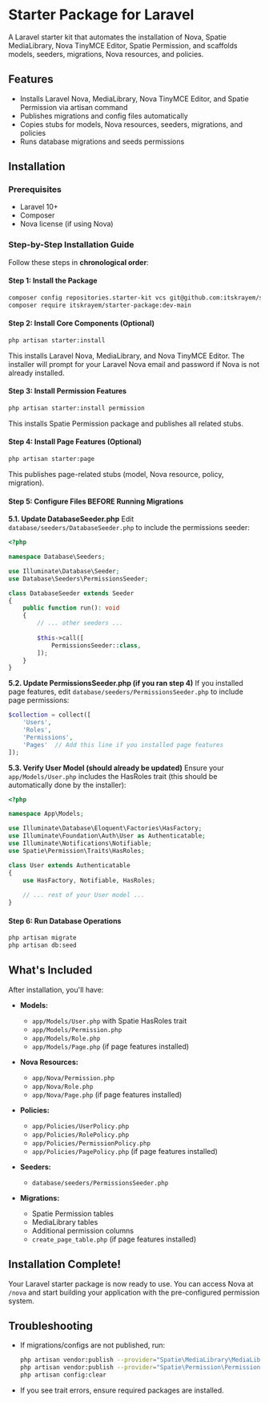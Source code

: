 # Starter Package for Laravel

A Laravel starter kit that automates the installation of Nova, Spatie MediaLibrary, Nova TinyMCE Editor, Spatie Permission, and scaffolds models, seeders, migrations, Nova resources, and policies.

## Features

- Installs Laravel Nova, MediaLibrary, Nova TinyMCE Editor, and Spatie Permission via artisan command
- Publishes migrations and config files automatically
- Copies stubs for models, Nova resources, seeders, migrations, and policies
- Runs database migrations and seeds permissions

## Installation

### Prerequisites

- Laravel 10+
- Composer
- Nova license (if using Nova)

### Step-by-Step Installation Guide

Follow these steps in **chronological order**:

#### Step 1: Install the Package
```bash
composer config repositories.starter-kit vcs git@github.com:itskrayem/starter-package.git
composer require itskrayem/starter-package:dev-main
```

#### Step 2: Install Core Components (Optional)
```bash
php artisan starter:install
```
This installs Laravel Nova, MediaLibrary, and Nova TinyMCE Editor. The installer will prompt for your Laravel Nova email and password if Nova is not already installed.

#### Step 3: Install Permission Features
```bash
php artisan starter:install permission
```
This installs Spatie Permission package and publishes all related stubs.

#### Step 4: Install Page Features (Optional)
```bash
php artisan starter:page
```
This publishes page-related stubs (model, Nova resource, policy, migration).

#### Step 5: Configure Files **BEFORE** Running Migrations

**5.1. Update DatabaseSeeder.php**
Edit `database/seeders/DatabaseSeeder.php` to include the permissions seeder:
```php
<?php

namespace Database\Seeders;

use Illuminate\Database\Seeder;
use Database\Seeders\PermissionsSeeder;

class DatabaseSeeder extends Seeder
{
    public function run(): void
    {
        // ... other seeders ...
        
        $this->call([
            PermissionsSeeder::class,
        ]);
    }
}
```

**5.2. Update PermissionsSeeder.php (if you ran step 4)**
If you installed page features, edit `database/seeders/PermissionsSeeder.php` to include page permissions:
```php
$collection = collect([
    'Users',
    'Roles',
    'Permissions',
    'Pages'  // Add this line if you installed page features
]);
```

**5.3. Verify User Model (should already be updated)**
Ensure your `app/Models/User.php` includes the HasRoles trait (this should be automatically done by the installer):
```php
<?php

namespace App\Models;

use Illuminate\Database\Eloquent\Factories\HasFactory;
use Illuminate\Foundation\Auth\User as Authenticatable;
use Illuminate\Notifications\Notifiable;
use Spatie\Permission\Traits\HasRoles;

class User extends Authenticatable
{
    use HasFactory, Notifiable, HasRoles;
    
    // ... rest of your User model ...
}
```

#### Step 6: Run Database Operations
```bash
php artisan migrate
php artisan db:seed
```

## What's Included

After installation, you'll have:

- **Models:** 
  - `app/Models/User.php` with Spatie HasRoles trait
  - `app/Models/Permission.php`
  - `app/Models/Role.php`
  - `app/Models/Page.php` (if page features installed)

- **Nova Resources:** 
  - `app/Nova/Permission.php`
  - `app/Nova/Role.php`
  - `app/Nova/Page.php` (if page features installed)

- **Policies:** 
  - `app/Policies/UserPolicy.php`
  - `app/Policies/RolePolicy.php`
  - `app/Policies/PermissionPolicy.php`
  - `app/Policies/PagePolicy.php` (if page features installed)

- **Seeders:** 
  - `database/seeders/PermissionsSeeder.php`

- **Migrations:** 
  - Spatie Permission tables
  - MediaLibrary tables
  - Additional permission columns
  - `create_page_table.php` (if page features installed)

## Installation Complete!

Your Laravel starter package is now ready to use. You can access Nova at `/nova` and start building your application with the pre-configured permission system.

## Troubleshooting

- If migrations/configs are not published, run:
    ```bash
    php artisan vendor:publish --provider="Spatie\MediaLibrary\MediaLibraryServiceProvider" --tag=medialibrary-migrations --force
    php artisan vendor:publish --provider="Spatie\Permission\PermissionServiceProvider" --force
    php artisan config:clear
    ```
- If you see trait errors, ensure required packages are installed.



